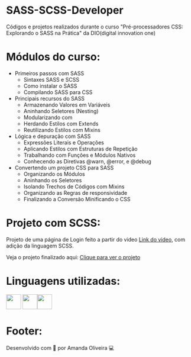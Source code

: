 # SASS-SCSS-Developer

Códigos e projetos realizados durante o curso "Pré-processadores CSS: Explorando o SASS na Prática" da DIO(digital innovation one)

# Módulos do curso:
- Primeiros passos com SASS
    - Sintaxes SASS e SCSS
    - Como instalar o SASS
    - Compilando SASS para CSS
- Principais recursos do SASS 
    - Armazenando Valores em Variáveis
    - Aninhando Seletores (Nesting)
    - Modularizando com 
    - Herdando Estilos com Extends
    - Reutilizando Estilos com Mixins
- Lógica e depuração com SASS
    - Expressões Literais e Operações
    - Aplicando Estilos com Estruturas de Repetição
    - Trabalhando com Funções e Módulos Nativos
    - Conhecendo as Diretivas @warn, @error, e @debug
- Convertendo um projeto CSS para SASS
    - Organizando os Módulos
    - Aninhando os Seletores
    - Isolando Trechos de Códigos com Mixins
    - Organizando as Regras de responsividade
    - Finalizando a Conversão Minificando o CSS

# Projeto com SCSS:

Projeto de uma página de Login feito a partir do video [Link do video](https://www.youtube.com/watch?v=69-WfrVBli8), com adição da linguagem SCSS.

Veja o projeto finalizado aqui: [Clique para ver o projeto](https://amandaoliveira3.github.io/SASS-SCSS-Developer/)

# Linguagens utilizadas:
<div style="display: inline-block;">
<img loading="lazy" src="https://cdn.jsdelivr.net/gh/devicons/devicon/icons/html5/html5-original.svg" width="40" height="40"/> <img src="https://cdn.jsdelivr.net/gh/devicons/devicon@latest/icons/css3/css3-original.svg" width="40" height="40" /><img loading="lazy" src="https://cdn.jsdelivr.net/gh/devicons/devicon@latest/icons/sass/sass-original.svg" width="40" height="40" />
          
</div>

# Footer:
Desenvolvido com 💜 por Amanda Oliveira 💻